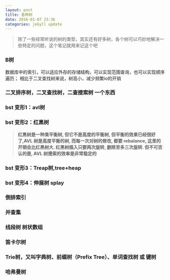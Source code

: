 ```yaml
---
layout: post
title: 各种树
date: 2016-01-07 23:36
categories: jekyll update
---
```


> 除了一些经常听说的树的类型，其实还有好多树，各个树可以巧妙地解决一些特定的问题，这个笔记就用来记这个吧

### B树

数据库中的索引，可以适应外存的存储结构，可以实现范围查询，也可以实现顺序遍历；
相比于二叉查找树来说，树高小，减少频繁io的开销

### 二叉排序树，二叉查找树，二查搜索树 一个东西

### bst 变形1：avl树

### bst 变形2：红黑树

> **红黑树是一种类平衡树, 但它不是高度的平衡树, 但平衡的效果已经很好了,AVL 树是高度平衡的树, 而每一次对树的修改, 都要 rebalance, 这里的开销会比红黑树大. 红黑树插入只要两次旋转, 删除至多三次旋转. 但不可否认的是, AVL 树搜索的效率是非常稳定的**

### bst 变形3：Treap树,tree+heap

### bst 变形4：伸展树 splay

### 倒排索引

### 并查集

### 线段树 树状数组

### 笛卡尔树

### Trie树，又叫字典树、前缀树（Prefix Tree）、单词查找树 或 键树

### 哈弗曼树
